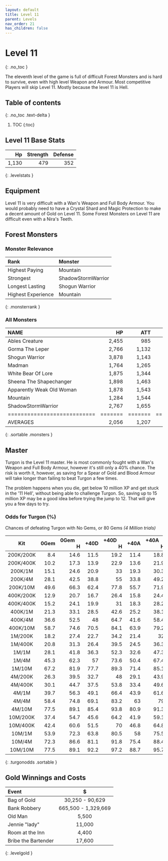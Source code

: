 ```yaml
---
layout: default
title: Level 11
parent: Levels
nav_order: 21
has_children: false
---
```

# Level 11
{: .no_toc }

The eleventh level of the game is full of difficult Forest Monsters and is hard to survive, even with high level Weapon and Armour. Most competitive Players will skip Level 11. Mostly because the level 11 is Hell.

## Table of contents
{: .no_toc .text-delta }

1. TOC
{:toc}

## Level 11 Base Stats

|    Hp | Strength | Defense |
|------:|---------:|--------:|
| 1,130 |      479 |     352 |
{: .levelstats }
  
## Equipment

Level 11 is very difficult with a Wan's Weapon and Full Body Armour. You would probably need to have a Crystal Shard and Magic Protection to make a decent amount of Gold on Level 11. Some Forest Monsters on Level 11 are difficult even with a Nira's Teeth.

## Forest Monsters

### Monster Relevance

| Rank               | Monster            |
|:-------------------|:-------------------|
| Highest Paying     | Mountain           |
| Strongest          | ShadowStormWarrior |
| Longest Lasting    | Shogun Warrior     |
| Highest Experience | Mountain           |
{: .monsterrank }
  
### All Monsters

| NAME                      |    HP |   ATT |     XP |    GOLD | RARE | WEAPON             | 
|:--------------------------|------:|------:|-------:|--------:|:-----|:-------------------|
| Ables Creature            | 2,455 |   985 | 28,222 | 176,775 | No   | Bear Hug           | 
| Gorma The Leper           | 2,766 | 1,132 | 26,333 | 168,774 | No   | Contagious Disease | 
| Shogun Warrior            | 3,878 | 1,143 | 26,555 | 165,433 | No   | Japenese Nortaki   | 
| Madman                    | 1,764 | 1,265 | 25,665 | 149,564 | No   | Chant Of Insanity  | 
| White Bear Of Lore        | 1,875 | 1,344 | 16,775 |  65,544 | No   | Snow Of Death      | 
| Sheena The Shapechanger   | 1,898 | 1,463 | 26,655 | 165,755 | No   | Deadly Illusions   | 
| Apparently Weak Old Woman | 1,878 | 1,543 | 37,762 | 173,522 | Yes  | \*GODS HAMMER\*    | 
| Mountain                  | 1,284 | 1,544 | 38,774 | 186,454 | No   | Landslide          | 
| ShadowStormWarrior        | 2,767 | 1,655 | 26,181 | 162,445 | No   | Mystical Storm     | 
|===========================|=======|=======|========|=========|======|====================|
| AVERAGES                  | 2,056 | 1,207 | 25,292 | 141,427 |      |                    | 
{: .sortable .monsters }
  
## Master

Turgon is the Level 11 master. He is most commonly fought with a Wan's Weapon and Full Body Armour, however it's still only a 40% chance. The risk is worth it, however, as saving for a Spear of Gold and Blood Armour will take longer than failing to beat Turgon a few times.  
  
The problem happens when you die, get below 10 million XP and get stuck in the '11 Hell', without being able to challenge Turgon. So, saving up to 15 million XP may be a good idea before trying the jump to 12. That will give you a few days to try.

### Odds for Turgon (%)

Chances of defeating Turgon with No Gems, or 80 Gems *(4 Million trials)*



| Kit       | 0Gem | 0Gem&nbsp;&nbsp;&nbsp;&nbsp;<br>H | +40D | +40D&nbsp;&nbsp;&nbsp;&nbsp;<br>H | +40A | +40A&nbsp;&nbsp;&nbsp;&nbsp;<br>H | +20A&nbsp;&nbsp;&nbsp;&nbsp;<br>+20D | +20A&nbsp;&nbsp;&nbsp;&nbsp;<br>+20D H | 
|:---------:|-----:|----------------------------------:|-----:|----------------------------------:|-----:|----------------------------------:|-------------------------------------:|---------------------------------------:|
| 200K/200K |  8.4 |                              14.6 | 11.5 |                              19.2 | 11.4 |                              18.8 |                                 11.5 |                                     19 | 
| 200K/400K | 10.2 |                              17.3 | 13.9 |                              22.9 | 13.6 |                              21.9 |                                 13.8 |                                   22.4 | 
| 200K/1M   | 15.1 |                              24.6 | 20.9 |                                33 | 19.3 |                              30.3 |                                 20.1 |                                   31.5 | 
| 200K/4M   | 28.1 |                              42.5 | 38.8 |                                55 | 33.8 |                              49.2 |                                 36.1 |                                   51.9 | 
| 200K/10M  | 49.6 |                              66.3 | 62.4 |                              77.8 | 55.7 |                              71.9 |                                   59 |                                   74.9 | 
| 400K/200K | 12.9 |                              20.7 | 16.7 |                              26.4 | 15.8 |                              24.4 |                                 16.2 |                                   25.4 | 
| 400K/400K | 15.2 |                              24.1 | 19.9 |                                31 | 18.3 |                              28.2 |                                   19 |                                   29.6 | 
| 400K/1M   | 21.3 |                              33.1 | 28.5 |                              42.6 | 25.2 |                              38.1 |                                 26.7 |                                   40.3 | 
| 400K/4M   | 36.6 |                              52.5 |   48 |                              64.7 | 41.6 |                              58.4 |                                 44.8 |                                   61.5 | 
| 400K/10M  | 58.7 |                              74.6 | 70.5 |                              84.1 | 63.9 |                              79.2 |                                 67.2 |                                   81.8 | 
| 1M/200K   | 18.2 |                              27.4 | 22.7 |                              34.2 | 21.4 |                                32 |                                   22 |                                   32.9 | 
| 1M/400K   | 20.8 |                              31.3 | 26.4 |                              39.5 | 24.5 |                              36.3 |                                 25.3 |                                   37.7 | 
| 1M/1M     | 28.1 |                              41.8 | 36.3 |                              52.3 | 32.6 |                              47.3 |                                 34.2 |                                   49.6 | 
| 1M/4M     | 45.3 |                              62.3 |   57 |                              73.6 | 50.4 |                              67.4 |                                 53.5 |                                   70.4 | 
| 1M/10M    | 67.2 |                              81.9 | 77.7 |                              89.3 | 71.4 |                              85.1 |                                 74.6 |                                   87.3 | 
| 4M/200K   | 26.3 |                              39.5 | 32.7 |                                48 | 29.1 |                              43.9 |                                 30.9 |                                   46.1 | 
| 4M/400K   | 30.1 |                              44.7 | 37.5 |                              53.8 | 33.4 |                              49.6 |                                 35.5 |                                   51.8 | 
| 4M/1M     | 39.7 |                              56.3 | 49.1 |                              66.4 | 43.9 |                              61.6 |                                 46.5 |                                     64 | 
| 4M/4M     | 58.4 |                              74.8 | 69.1 |                              83.2 |   63 |                                79 |                                 66.1 |                                   81.2 | 
| 4M/10M    | 77.5 |                              89.1 | 85.4 |                              93.8 | 80.9 |                              91.3 |                                 83.3 |                                   92.6 | 
| 10M/200K  | 37.4 |                              54.7 | 45.6 |                              64.2 | 41.9 |                              59.1 |                                 43.4 |                                   61.4 | 
| 10M/400K  | 42.4 |                              60.6 | 51.5 |                                70 | 46.8 |                              64.8 |                                 48.8 |                                   67.2 | 
| 10M/1M    | 53.9 |                              72.3 | 63.8 |                              80.5 |   58 |                              75.5 |                                 60.7 |                                     78 | 
| 10M/4M    | 72.3 |                              86.6 | 81.1 |                              91.8 | 75.4 |                              88.4 |                                 78.2 |                                   90.2 | 
| 10M/10M   | 77.5 |                              89.1 | 92.2 |                              97.2 | 88.7 |                              95.7 |                                 90.5 |                                   96.5 | 
{: .turgonodds .sortable }
  
## Gold Winnings and Costs

| Event               | $                   |
|:--------------------|:-------------------:|
| Bag of Gold         | 30,250 - 90,629     |
| Bank Robbery        | 665,500 - 1,329,669 |
| Old Man             | 5,500               |
| Jennie "lady"       | 11,000              |
| Room at the Inn     | 4,400               |
| Bribe the Bartender | 17,600              |
{: .levelgold }
  

